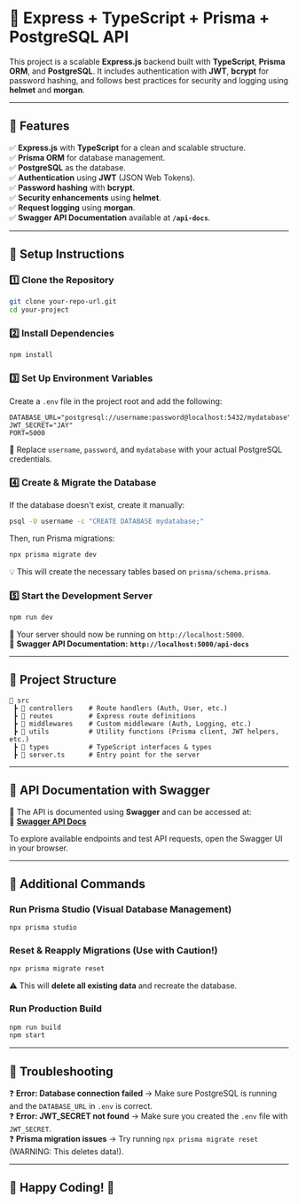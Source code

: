 # 🚀 Express + TypeScript + Prisma + PostgreSQL API

This project is a scalable **Express.js** backend built with **TypeScript**, **Prisma ORM**, and **PostgreSQL**. It includes authentication with **JWT**, **bcrypt** for password hashing, and follows best practices for security and logging using **helmet** and **morgan**.

---

## 🔹 Features
✅ **Express.js** with **TypeScript** for a clean and scalable structure.  
✅ **Prisma ORM** for database management.  
✅ **PostgreSQL** as the database.  
✅ **Authentication** using **JWT** (JSON Web Tokens).  
✅ **Password hashing** with **bcrypt**.  
✅ **Security enhancements** using **helmet**.  
✅ **Request logging** using **morgan**.  
✅ **Swagger API Documentation** available at **`/api-docs`**.  

---

## 📌 Setup Instructions

### **1️⃣ Clone the Repository**
```sh
git clone your-repo-url.git
cd your-project
```

### **2️⃣ Install Dependencies**
```sh
npm install
```

### **3️⃣ Set Up Environment Variables**
Create a `.env` file in the project root and add the following:
```env
DATABASE_URL="postgresql://username:password@localhost:5432/mydatabase"
JWT_SECRET="JAY"
PORT=5000
```
🔹 Replace `username`, `password`, and `mydatabase` with your actual PostgreSQL credentials.

### **4️⃣ Create & Migrate the Database**
If the database doesn't exist, create it manually:
```sh
psql -U username -c "CREATE DATABASE mydatabase;"
```
Then, run Prisma migrations:
```sh
npx prisma migrate dev
```
💡 This will create the necessary tables based on `prisma/schema.prisma`.

### **5️⃣ Start the Development Server**
```sh
npm run dev
```
🚀 Your server should now be running on `http://localhost:5000`.  
📄 **Swagger API Documentation:** **`http://localhost:5000/api-docs`**  

---

## 📌 Project Structure
```
📂 src
 ┣ 📂 controllers    # Route handlers (Auth, User, etc.)
 ┣ 📂 routes         # Express route definitions
 ┣ 📂 middlewares    # Custom middleware (Auth, Logging, etc.)
 ┣ 📂 utils          # Utility functions (Prisma client, JWT helpers, etc.)
 ┣ 📂 types          # TypeScript interfaces & types
 ┣ 📜 server.ts      # Entry point for the server
```

---

## 📌 API Documentation with Swagger  
📄 The API is documented using **Swagger** and can be accessed at:  
🔗 **[Swagger API Docs](http://localhost:5000/api-docs)**  

To explore available endpoints and test API requests, open the Swagger UI in your browser.

---

## 📌 Additional Commands

### **Run Prisma Studio (Visual Database Management)**
```sh
npx prisma studio
```

### **Reset & Reapply Migrations (Use with Caution!)**
```sh
npx prisma migrate reset
```
⚠️ This will **delete all existing data** and recreate the database.

### **Run Production Build**
```sh
npm run build
npm start
```

---

## 📌 Troubleshooting
❓ **Error: Database connection failed** → Make sure PostgreSQL is running and the `DATABASE_URL` in `.env` is correct.  
❓ **Error: JWT_SECRET not found** → Make sure you created the `.env` file with `JWT_SECRET`.  
❓ **Prisma migration issues** → Try running `npx prisma migrate reset` (WARNING: This deletes data!).  

---

## 🎉 Happy Coding! 🚀

